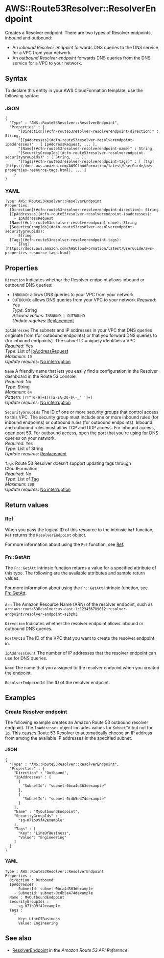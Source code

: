 # AWS::Route53Resolver::ResolverEndpoint<a name="aws-resource-route53resolver-resolverendpoint"></a>

Creates a Resolver endpoint\. There are two types of Resolver endpoints, inbound and outbound:
+ An *inbound Resolver endpoint* forwards DNS queries to the DNS service for a VPC from your network\.
+ An *outbound Resolver endpoint* forwards DNS queries from the DNS service for a VPC to your network\.

## Syntax<a name="aws-resource-route53resolver-resolverendpoint-syntax"></a>

To declare this entity in your AWS CloudFormation template, use the following syntax:

### JSON<a name="aws-resource-route53resolver-resolverendpoint-syntax.json"></a>

```
{
  "Type" : "AWS::Route53Resolver::ResolverEndpoint",
  "Properties" : {
      "[Direction](#cfn-route53resolver-resolverendpoint-direction)" : String,
      "[IpAddresses](#cfn-route53resolver-resolverendpoint-ipaddresses)" : [ IpAddressRequest, ... ],
      "[Name](#cfn-route53resolver-resolverendpoint-name)" : String,
      "[SecurityGroupIds](#cfn-route53resolver-resolverendpoint-securitygroupids)" : [ String, ... ],
      "[Tags](#cfn-route53resolver-resolverendpoint-tags)" : [ [Tag](https://docs.aws.amazon.com/AWSCloudFormation/latest/UserGuide/aws-properties-resource-tags.html), ... ]
    }
}
```

### YAML<a name="aws-resource-route53resolver-resolverendpoint-syntax.yaml"></a>

```
Type: AWS::Route53Resolver::ResolverEndpoint
Properties: 
  [Direction](#cfn-route53resolver-resolverendpoint-direction): String
  [IpAddresses](#cfn-route53resolver-resolverendpoint-ipaddresses): 
    - IpAddressRequest
  [Name](#cfn-route53resolver-resolverendpoint-name): String
  [SecurityGroupIds](#cfn-route53resolver-resolverendpoint-securitygroupids): 
    - String
  [Tags](#cfn-route53resolver-resolverendpoint-tags): 
    - [Tag](https://docs.aws.amazon.com/AWSCloudFormation/latest/UserGuide/aws-properties-resource-tags.html)
```

## Properties<a name="aws-resource-route53resolver-resolverendpoint-properties"></a>

`Direction`  <a name="cfn-route53resolver-resolverendpoint-direction"></a>
Indicates whether the Resolver endpoint allows inbound or outbound DNS queries:  
+  `INBOUND`: allows DNS queries to your VPC from your network
+  `OUTBOUND`: allows DNS queries from your VPC to your network
*Required*: Yes  
*Type*: String  
*Allowed values*: `INBOUND | OUTBOUND`  
*Update requires*: [Replacement](https://docs.aws.amazon.com/AWSCloudFormation/latest/UserGuide/using-cfn-updating-stacks-update-behaviors.html#update-replacement)

`IpAddresses`  <a name="cfn-route53resolver-resolverendpoint-ipaddresses"></a>
The subnets and IP addresses in your VPC that DNS queries originate from \(for outbound endpoints\) or that you forward DNS queries to \(for inbound endpoints\)\. The subnet ID uniquely identifies a VPC\.   
*Required*: Yes  
*Type*: List of [IpAddressRequest](aws-properties-route53resolver-resolverendpoint-ipaddressrequest.md)  
*Maximum*: `10`  
*Update requires*: [No interruption](https://docs.aws.amazon.com/AWSCloudFormation/latest/UserGuide/using-cfn-updating-stacks-update-behaviors.html#update-no-interrupt)

`Name`  <a name="cfn-route53resolver-resolverendpoint-name"></a>
A friendly name that lets you easily find a configuration in the Resolver dashboard in the Route 53 console\.  
*Required*: No  
*Type*: String  
*Maximum*: `64`  
*Pattern*: `(?!^[0-9]+$)([a-zA-Z0-9\-_' ']+)`  
*Update requires*: [No interruption](https://docs.aws.amazon.com/AWSCloudFormation/latest/UserGuide/using-cfn-updating-stacks-update-behaviors.html#update-no-interrupt)

`SecurityGroupIds`  <a name="cfn-route53resolver-resolverendpoint-securitygroupids"></a>
The ID of one or more security groups that control access to this VPC\. The security group must include one or more inbound rules \(for inbound endpoints\) or outbound rules \(for outbound endpoints\)\. Inbound and outbound rules must allow TCP and UDP access\. For inbound access, open port 53\. For outbound access, open the port that you're using for DNS queries on your network\.  
*Required*: Yes  
*Type*: List of String  
*Update requires*: [Replacement](https://docs.aws.amazon.com/AWSCloudFormation/latest/UserGuide/using-cfn-updating-stacks-update-behaviors.html#update-replacement)

`Tags`  <a name="cfn-route53resolver-resolverendpoint-tags"></a>
Route 53 Resolver doesn't support updating tags through CloudFormation\.  
*Required*: No  
*Type*: List of [Tag](https://docs.aws.amazon.com/AWSCloudFormation/latest/UserGuide/aws-properties-resource-tags.html)  
*Maximum*: `200`  
*Update requires*: [No interruption](https://docs.aws.amazon.com/AWSCloudFormation/latest/UserGuide/using-cfn-updating-stacks-update-behaviors.html#update-no-interrupt)

## Return values<a name="aws-resource-route53resolver-resolverendpoint-return-values"></a>

### Ref<a name="aws-resource-route53resolver-resolverendpoint-return-values-ref"></a>

 When you pass the logical ID of this resource to the intrinsic `Ref` function, `Ref` returns the `ResolverEndpoint` object\.

For more information about using the `Ref` function, see [Ref](https://docs.aws.amazon.com/AWSCloudFormation/latest/UserGuide/intrinsic-function-reference-ref.html)\.

### Fn::GetAtt<a name="aws-resource-route53resolver-resolverendpoint-return-values-fn--getatt"></a>

The `Fn::GetAtt` intrinsic function returns a value for a specified attribute of this type\. The following are the available attributes and sample return values\.

For more information about using the `Fn::GetAtt` intrinsic function, see [Fn::GetAtt](https://docs.aws.amazon.com/AWSCloudFormation/latest/UserGuide/intrinsic-function-reference-getatt.html)\.

#### <a name="aws-resource-route53resolver-resolverendpoint-return-values-fn--getatt-fn--getatt"></a>

`Arn`  <a name="Arn-fn::getatt"></a>
The Amazon Resource Name \(ARN\) of the resolver endpoint, such as `arn:aws:route53Resolver:us-east-1:123456789012:resolver-endpoint/resolver-endpoint-a1bzhi`\.

`Direction`  <a name="Direction-fn::getatt"></a>
Indicates whether the resolver endpoint allows inbound or outbound DNS queries\.

`HostVPCId`  <a name="HostVPCId-fn::getatt"></a>
The ID of the VPC that you want to create the resolver endpoint in\.

`IpAddressCount`  <a name="IpAddressCount-fn::getatt"></a>
The number of IP addresses that the resolver endpoint can use for DNS queries\.

`Name`  <a name="Name-fn::getatt"></a>
The name that you assigned to the resolver endpoint when you created the endpoint\.

`ResolverEndpointId`  <a name="ResolverEndpointId-fn::getatt"></a>
The ID of the resolver endpoint\.

## Examples<a name="aws-resource-route53resolver-resolverendpoint--examples"></a>



### Create Resolver endpoint<a name="aws-resource-route53resolver-resolverendpoint--examples--Create_Resolver_endpoint"></a>

The following example creates an Amazon Route 53 outbound resolver endpoint\. The `IpAddresses` object includes values for `SubnetId` but not for `Ip`\. This causes Route 53 Resolver to automatically choose an IP address from among the available IP addresses in the specified subnet\.

#### JSON<a name="aws-resource-route53resolver-resolverendpoint--examples--Create_Resolver_endpoint--json"></a>

```
{
  "Type" : "AWS::Route53Resolver::ResolverEndpoint",
  "Properties" : {
    "Direction" : "Outbound",
    "IpAddresses" : [ 
      {
        "SubnetId": "subnet-0bca4d363dexample"
      },
      {
        "SubnetId": "subnet-0cdb5e474dexample"
      }
    ],
    "Name" : "MyOutboundEndpoint",
    "SecurityGroupIds" : [ 
      "sg-071b99f42example"
    ],
    "Tags" : [
      "Key": "LineOfBusiness",
      "Value": "Engineering"
    ]
  }
}
```

#### YAML<a name="aws-resource-route53resolver-resolverendpoint--examples--Create_Resolver_endpoint--yaml"></a>

```
Type : AWS::Route53Resolver::ResolverEndpoint
Properties :
  Direction : Outbound
  IpAddresses : 
    - SubnetId: subnet-0bca4d363dexample
    - SubnetId: subnet-0cdb5e474dexample
  Name : MyOutboundEndpoint
  SecurityGroupIds : 
    - sg-071b99f42example
  Tags : 
    - 
      Key: LineOfBusiness
      Value: Engineering
```

## See also<a name="aws-resource-route53resolver-resolverendpoint--seealso"></a>
+  [ResolverEndpoint](https://docs.aws.amazon.com/Route53/latest/APIReference/API_route53resolver_ResolverEndpoint.html) in the *Amazon Route 53 API Reference* 

